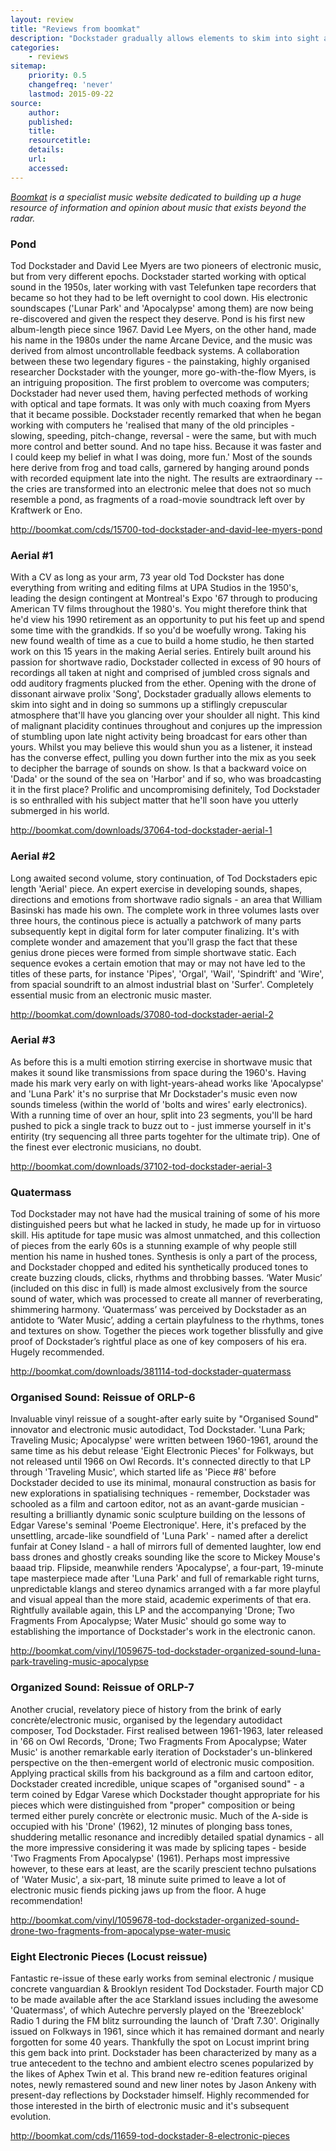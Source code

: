 ```yaml
---
layout: review
title: "Reviews from boomkat"
description: "Dockstader gradually allows elements to skim into sight and in doing so summons up a stiflingly crepuscular atmosphere that'll have you glancing over your shoulder all night"
categories:
    - reviews
sitemap:
    priority: 0.5
    changefreq: 'never'
    lastmod: 2015-09-22
source:
    author:
    published:
    title:
    resourcetitle: 
    details:
    url: 
    accessed: 
---
```


_<a href="http://www.boomkat.com" target="_blank">Boomkat</a> is a specialist music website dedicated to building up a huge resource of information and opinion about music that exists beyond the radar._

### Pond

Tod Dockstader and David Lee Myers are two pioneers of electronic music, but from very different epochs. Dockstader started working with optical sound in the 1950s, later working with vast Telefunken tape recorders that became so hot they had to be left overnight to cool down. His electronic soundscapes ('Lunar Park' and 'Apocalypse' among them) are now being re-discovered and given the respect they deserve. Pond is his first new album-length piece since 1967. David Lee Myers, on the other hand, made his name in the 1980s under the name Arcane Device, and the music was derived from almost uncontrollable feedback systems. A collaboration between these two legendary figures - the painstaking, highly organised researcher Dockstader with the younger, more go-with-the-flow Myers, is an intriguing proposition. The first problem to overcome was computers; Dockstader had never used them, having perfected methods of working with optical and tape formats. It was only with much coaxing from Myers that it became possible. Dockstader recently remarked that when he began working with computers he 'realised that many of the old principles - slowing, speeding, pitch-change, reversal - were the same, but with much more control and better sound. And no tape hiss. Because it was faster and I could keep my belief in what I was doing, more fun.' Most of the sounds here derive from frog and toad calls, garnered by hanging around ponds with recorded equipment late into the night. The results are extraordinary -- the cries are transformed into an electronic melee that does not so much resemble a pond, as fragments of a road-movie soundtrack left over by Kraftwerk or Eno.

<http://boomkat.com/cds/15700-tod-dockstader-and-david-lee-myers-pond>

### Aerial #1

With a CV as long as your arm, 73 year old Tod Dockster has done everything from writing and editing films at UPA Studios in the 1950's, leading the design contingent at Montreal's Expo '67 through to producing American TV films throughout the 1980's. You might therefore think that he'd view his 1990 retirement as an opportunity to put his feet up and spend some time with the grandkids. If so you'd be woefully wrong. Taking his new found wealth of time as a cue to build a home studio, he then started work on this 15 years in the making Aerial series. Entirely built around his passion for shortwave radio, Dockstader collected in excess of 90 hours of recordings all taken at night and comprised of jumbled cross signals and odd auditory fragments plucked from the ether. Opening with the drone of dissonant airwave prolix 'Song', Dockstader gradually allows elements to skim into sight and in doing so summons up a stiflingly crepuscular atmosphere that'll have you glancing over your shoulder all night. This kind of malignant placidity continues throughout and conjures up the impression of stumbling upon late night activity being broadcast for ears other than yours. Whilst you may believe this would shun you as a listener, it instead has the converse effect, pulling you down further into the mix as you seek to decipher the barrage of sounds on show. Is that a backward voice on 'Dada' or the sound of the sea on 'Harbor' and if so, who was broadcasting it in the first place? Prolific and uncompromising definitely, Tod Dockstader is so enthralled with his subject matter that he'll soon have you utterly submerged in his world.

<http://boomkat.com/downloads/37064-tod-dockstader-aerial-1>

### Aerial #2

Long awaited second volume, story continuation, of Tod Dockstaders epic length 'Aerial' piece. An expert exercise in developing sounds, shapes, directions and emotions from shortwave radio signals - an area that William Basinski has made his own. The complete work in three volumes lasts over three hours, the continous piece is actually a patchwork of many parts subsequently kept in digital form for later computer finalizing. It's with complete wonder and amazement that you'll grasp the fact that these genius drone pieces were formed from simple shortwave static. Each sequence evokes a certain emotion that may or may not have led to the titles of these parts, for instance 'Pipes', 'Orgal', 'Wail', 'Spindrift' and 'Wire', from spacial soundrift to an almost industrial blast on 'Surfer'. Completely essential music from an electronic music master.

<http://boomkat.com/downloads/37080-tod-dockstader-aerial-2>

### Aerial #3

As before this is a multi emotion stirring exercise in shortwave music that makes it sound like transmissions from space during the 1960's. Having made his mark very early on with light-years-ahead works like 'Apocalypse' and 'Luna Park' it's no surprise that Mr Dockstader's music even now sounds timeless (within the world of 'bolts and wires' early electronics). With a running time of over an hour, split into 23 segments, you'll be hard pushed to pick a single track to buzz out to - just immerse yourself in it's entirity (try sequencing all three parts togehter for the ultimate trip). One of the finest ever electronic musicians, no doubt.

<http://boomkat.com/downloads/37102-tod-dockstader-aerial-3>

### Quatermass

Tod Dockstader may not have had the musical training of some of his more distinguished peers but what he lacked in study, he made up for in virtuoso skill. His aptitude for tape music was almost unmatched, and this collection of pieces from the early 60s is a stunning example of why people still mention his name in hushed tones. Synthesis is only a part of the process, and Dockstader chopped and edited his synthetically produced tones to create buzzing clouds, clicks, rhythms and throbbing basses. ‘Water Music’ (included on this disc in full) is made almost exclusively from the source sound of water, which was processed to create all manner of reverberating, shimmering harmony. ‘Quatermass’ was perceived by Dockstader as an antidote to ‘Water Music’, adding a certain playfulness to the rhythms, tones and textures on show. Together the pieces work together blissfully and give proof of Dockstader’s rightful place as one of key composers of his era. Hugely recommended.

<http://boomkat.com/downloads/381114-tod-dockstader-quatermass>

### Organised Sound: Reissue of ORLP-6

Invaluable vinyl reissue of a sought-after early suite by "Organised Sound" innovator and electronic music autodidact, Tod Dockstader. 'Luna Park; Traveling Music; Apocalypse' were written between 1960-1961, around the same time as his debut release 'Eight Electronic Pieces' for Folkways, but not released until 1966 on Owl Records. It's connected directly to that LP through 'Traveling Music', which started life as 'Piece #8' before Dockstader decided to use its minimal, monaural construction as basis for new explorations in spatialising techniques - remember, Dockstader was schooled as a film and cartoon editor, not as an avant-garde musician - resulting a brilliantly dynamic sonic sculpture building on the lessons of Edgar Varese's seminal 'Poeme Electronique'. Here, it's prefaced by the unsettling, arcade-like soundfield of 'Luna Park' - named after a derelict funfair at Coney Island - a hall of mirrors full of demented laughter, low end bass drones and ghostly creaks sounding like the score to Mickey Mouse's baaad trip. Flipside, meanwhile renders 'Apocalypse', a four-part, 19-minute tape masterpiece made after 'Luna Park' and full of remarkable right turns, unpredictable klangs and stereo dynamics arranged with a far more playful and visual appeal than the more staid, academic experiments of that era. Rightfully available again, this LP and the accompanying 'Drone; Two Fragments From Apocalypse; Water Music' should go some way to establishing the importance of Dockstader's work in the electronic canon.

<http://boomkat.com/vinyl/1059675-tod-dockstader-organized-sound-luna-park-traveling-music-apocalypse>

### Organized Sound: Reissue of ORLP-7

Another crucial, revelatory piece of history from the brink of early concrète/electronic music, organised by the legendary autodidact composer, Tod Dockstader. First realised between 1961-1963, later released in '66 on Owl Records, 'Drone; Two Fragments From Apocalypse; Water Music' is another remarkable early iteration of Dockstader's un-blinkered perspective on the then-emergent world of electronic music composition. Applying practical skills from his background as a film and cartoon editor, Dockstader created incredible, unique scapes of "organised sound" - a term coined by Edgar Varese which Dockstader thought appropriate for his pieces which were distinguished from "proper" composition or being termed either purely concrète or electronic music. Much of the A-side is occupied with his 'Drone' (1962), 12 minutes of plonging bass tones, shuddering metallic resonance and incredibly detailed spatial dynamics - all the more impressive considering it was made by splicing tapes - beside 'Two Fragments From Apocalypse' (1961). Perhaps most impressive however, to these ears at least, are the scarily prescient techno pulsations of 'Water Music', a six-part, 18 minute suite primed to leave a lot of electronic music fiends picking jaws up from the floor. A huge recommendation!

<http://boomkat.com/vinyl/1059678-tod-dockstader-organized-sound-drone-two-fragments-from-apocalypse-water-music>

### Eight Electronic Pieces (Locust reissue)

Fantastic re-issue of these early works from seminal electronic / musique concrete vanguardian & Brooklyn resident Tod Dockstader. Fourth major CD  to be made available after the ace Starkland issues including the awesome 'Quatermass', of which Autechre perversly played on the 'Breezeblock' Radio 1 during the FM blitz surrounding the launch of 'Draft 7.30'. Originally issued on Folkways in 1961, since which it has remained dormant and nearly forgotten for some 40 years. Thankfully the spot on Locust imprint bring this gem back into print. Dockstader has been characterized by many as a true antecedent to the techno and ambient electro scenes popularized by the likes of Aphex Twin et al. This brand new re-edition features original notes, newly remastered sound and new liner notes by Jason Ankeny with present-day reflections by Dockstader himself. Highly recommended for those interested in the birth of electronic music and it's subsequent evolution.

<http://boomkat.com/cds/11659-tod-dockstader-8-electronic-pieces>
